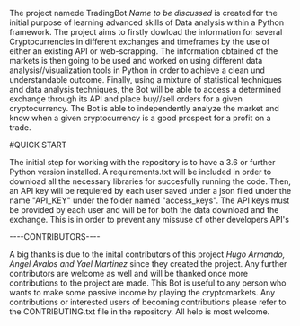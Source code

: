 The project namede TradingBot *Name to be discussed* is created for the initial purpose of learning advanced skills of Data analysis within a Python framework. The project aims to firstly dowload the information for several Cryptocurrencies in different exchanges and timeframes by the use of either an existing API or web-scrapping. 
The information obtained of the markets is then going to be used and worked on using different data analysis//visualization tools in Python in order to achieve a clean und understandable outcome.
Finally, using a mixture of statistical techniques and data analysis techniques, the Bot will be able to access a determined exchange through its API and place buy//sell orders for a given cryptocurrency. The Bot is able to independently analyze the market and know when a given cryptocurrency is a good prospect for a profit on a trade. 

#QUICK START

The initial step for working with the repository is to have a 3.6 or further Python version installed. A requirements.txt will be included in order to download all the necessary libraries for succesfully running the code. 
Then, an API key will be requiered by each user saved under a json filed under the name "API_KEY" under the folder named "access_keys". The API keys must be provided by each user and will be for both the data download and the exchange. This is in order to prevent any missuse of other developers API's

----CONTRIBUTORS----

A big thanks is due to the inital contributors of this project *Hugo Armando, Angel Avalos and Yael Martinez* since they created the project. Any further contributors are welcome as well and will be thanked once more contributions to the project are made. This Bot is useful to any person who wants to make some passive income by playing the cryptomarkets. Any contributions or interested users of becoming contributions please refer to the CONTRIBUTING.txt file in the repository. All help is most welcome.

